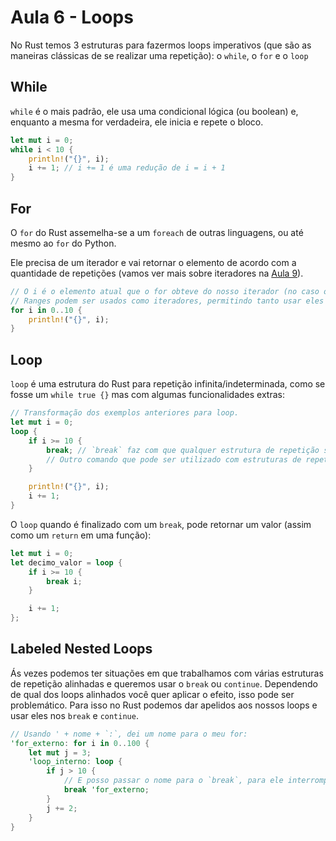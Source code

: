 # Aula 6 - Loops

No Rust temos 3 estruturas para fazermos loops imperativos (que são as maneiras clássicas de se realizar uma repetição): o `while`, o `for` e o `loop`

## While
`while` é o mais padrão, ele usa uma condicional lógica (ou boolean) e, enquanto a mesma for verdadeira, ele inicia e repete o bloco.

```rs
let mut i = 0;
while i < 10 {
    println!("{}", i);
    i += 1; // i += 1 é uma redução de i = i + 1
}
```

## For
O `for` do Rust assemelha-se a um `foreach` de outras linguagens, ou até mesmo ao `for` do Python.

Ele precisa de um iterador e vai retornar o elemento de acordo com a quantidade de repetições (vamos ver mais sobre iteradores na [Aula 9](Aula09.md)).

```rs
// O i é o elemento atual que o for obteve do nosso iterador (no caso o range).
// Ranges podem ser usados como iteradores, permitindo tanto usar eles em um for quanto usar eles em funções que precisam de iteradores (veremos mais na Aula 9)
for i in 0..10 {
    println!("{}", i);
}
```

## Loop
`loop` é uma estrutura do Rust para repetição infinita/indeterminada, como se fosse um `while true {}` mas com algumas funcionalidades extras:

```rs
// Transformação dos exemplos anteriores para loop.
let mut i = 0;
loop {
    if i >= 10 {
        break; // `break` faz com que qualquer estrutura de repetição seja parada definitivamente.
        // Outro comando que pode ser utilizado com estruturas de repetição é o `continue`, que permite interromper o ciclo da estrutura e dar um skip para a proxima iteração.
    }

    println!("{}", i);
    i += 1;
}
```

O `loop` quando é finalizado com um `break`, pode retornar um valor (assim como um `return` em uma função):

```rs
let mut i = 0;
let decimo_valor = loop {
    if i >= 10 {
        break i;
    }

    i += 1;
};
```

## Labeled Nested Loops
Ás vezes podemos ter situações em que trabalhamos com várias estruturas de repetição alinhadas e queremos usar o `break` ou `continue`. Dependendo de qual dos loops alinhados você quer aplicar o efeito, isso pode ser problemático. Para isso no Rust podemos dar apelidos aos nossos loops e usar eles nos `break` e `continue`.

```rs
// Usando ' + nome + `:`, dei um nome para o meu for:
'for_externo: for i in 0..100 {
    let mut j = 3;
    'loop_interno: loop {
        if j > 10 {
            // E posso passar o nome para o `break`, para ele interromper o loop que eu desejo.
            break 'for_externo;
        }
        j += 2;
    }
}
```
